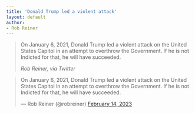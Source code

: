 ```yaml
---
title: 'Donald Trump led a violent attack'
layout: default
author:
- Rob Reiner
---
```


> On January 6, 2021, Donald Trump led a violent attack on the United States Capitol in an attempt to overthrow the Government. If he is not Indicted for that, he will have succeeded.
>
> <cite>Rob Reiner, via Twitter</cite>

<blockquote class="twitter-tweet"><p lang="en" dir="ltr">On January 6, 2021, Donald Trump led a violent attack on the United States Capitol in an attempt to overthrow the Government. If he is not Indicted for that, he will have succeeded.</p>&mdash; Rob Reiner (@robreiner) <a href="https://twitter.com/robreiner/status/1625492872366817283?ref_src=twsrc%5Etfw">February 14, 2023</a></blockquote> <script async src="https://platform.twitter.com/widgets.js" charset="utf-8"></script>
